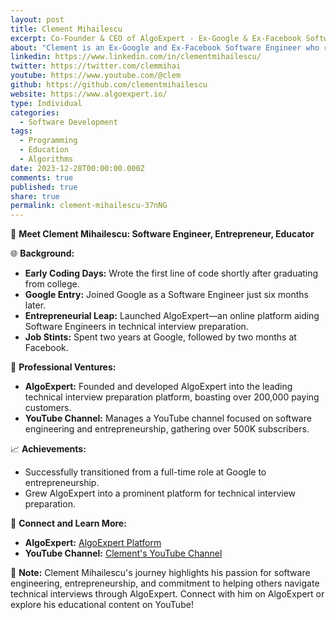 ```yaml
---
layout: post
title: Clement Mihailescu
excerpt: Co-Founder & CEO of AlgoExpert - Ex-Google & Ex-Facebook Software Engineer&newline;
about: "Clement is an Ex-Google and Ex-Facebook Software Engineer who runs a YouTube channel with over 500K subscribers. After graduating with a degree in Mathematics from the University of Pennsylvania in May 2016, he decided to learn programming and to enroll in Fullstack Academy, an immersive coding bootcamp in New York City. While there, he fell in love with full-stack development and algorithm analysis. Upon completion of the program, he dove deeper into the field of algorithms and aced the Google interviews. The frustration that he felt during his interview prep led him to creating AlgoExpert. He used AlgoExpert to prepare for the Facebook interviews; unsurprisingly, he aced them!&newline;&newline;"
linkedin: https://www.linkedin.com/in/clementmihailescu/
twitter: https://twitter.com/clemmihai
youtube: https://www.youtube.com/@clem
github: https://github.com/clementmihailescu
website: https://www.algoexpert.io/
type: Individual
categories:
  - Software Development
tags:
  - Programming
  - Education
  - Algorithms
date: 2023-12-28T00:00:00.000Z
comments: true
published: true
share: true
permalink: clement-mihailescu-37nNG
---
```

🚀 **Meet Clement Mihailescu: Software Engineer, Entrepreneur, Educator**

🌐 **Background:**
- **Early Coding Days:** Wrote the first line of code shortly after graduating from college.
- **Google Entry:** Joined Google as a Software Engineer just six months later.
- **Entrepreneurial Leap:** Launched AlgoExpert—an online platform aiding Software Engineers in technical interview preparation.
- **Job Stints:** Spent two years at Google, followed by two months at Facebook.

💼 **Professional Ventures:**
- **AlgoExpert:** Founded and developed AlgoExpert into the leading technical interview preparation platform, boasting over 200,000 paying customers.
- **YouTube Channel:** Manages a YouTube channel focused on software engineering and entrepreneurship, gathering over 500K subscribers.

📈 **Achievements:**
- Successfully transitioned from a full-time role at Google to entrepreneurship.
- Grew AlgoExpert into a prominent platform for technical interview preparation.

🔗 **Connect and Learn More:**
- **AlgoExpert:** [AlgoExpert Platform](https://www.algoexpert.io/)
- **YouTube Channel:** [Clement's YouTube Channel](https://www.youtube.com/@clem)

🌟 **Note:** Clement Mihailescu's journey highlights his passion for software engineering, entrepreneurship, and commitment to helping others navigate technical interviews through AlgoExpert. Connect with him on AlgoExpert or explore his educational content on YouTube!


